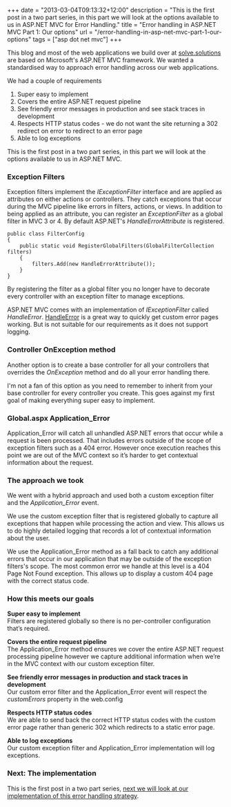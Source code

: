 +++
date = "2013-03-04T09:13:32+12:00"
description = "This is the first post in a two part series, in this part we will look at the options available to us in ASP.NET MVC for Error Handling."
title = "Error handling in ASP.NET MVC Part 1: Our options"
url = "/error-handling-in-asp-net-mvc-part-1-our-options"
tags = ["asp dot net mvc"]
+++

This blog and most of the web applications we build over at [solve.solutions](http://solve.solutions/ "solve.solutions") are based on Microsoft's ASP.NET MVC framework. We wanted a standardised way to approach error handling across our web applications. 

We had a couple of requirements

1. Super easy to implement
2. Covers the entire ASP.NET request pipeline
3. See friendly error messages in production and see stack traces in development
4. Respects HTTP status codes - we do not want the site returning a 302 redirect on error to redirect to an error page
5. Able to log exceptions

This is the first post in a two part series, in this part we will look at the options available to us in ASP.NET MVC.

### Exception Filters

Exception filters implement the *IExceptionFilter* interface and are applied as attributes on either actions or controllers. They catch exceptions that occur during the MVC pipeline like errors in filters, actions, or views. 
In addition to being applied as an attribute, you can register an *ExceptionFilter* as a global filter in MVC 3 or 4. By default ASP.NET's *HandleErrorAttribute* is registered.

    public class FilterConfig
    {
        public static void RegisterGlobalFilters(GlobalFilterCollection filters)
        {
            filters.Add(new HandleErrorAttribute());
        }
    }

By registering the filter as a global filter you no longer have to decorate every controller with an exception filter to manage exceptions.

ASP.NET MVC comes with an implementation of *IExceptionFilter* called *HandleError*.
[HandleError](http://msdn.microsoft.com/en-us/library/system.web.mvc.handleerrorattribute.aspx "HandleErrorAttribute Class (System.Web.Mvc)") is a great way to quickly get custom error pages working. But is not suitable for our requirements as it does not support logging.

### Controller OnException method

Another option is to create a base controller for all your controllers that overrides the *OnException* method and do all your error handling there.

I'm not a fan of this option as you need to remember to inherit from your base controller for every controller you create. This goes against my first goal of making everything super easy to implement.

### Global.aspx Application_Error

Application_Error will catch all unhandled ASP.NET errors that occur while a request is been processed. That includes errors outside of the scope of exception filters such as a 404 error. However once execution reaches this point we are out of the MVC context so it’s harder to get contextual information about the request.

### The approach we took

We went with a hybrid approach and used both a custom exception filter and the *Application_Error* event.

We use the custom exception filter that is registered globally to capture all exceptions that happen while processing the action and view. This allows us to do highly detailed logging that records a lot of contextual information about the user.

We use the Application_Error method as a fall back to catch any additional errors that occur in our application that may be outside of the exception filters's scope. The most common error we handle at this level is a 404 Page Not Found exception. This allows up to display a custom 404 page with the correct status code.

### How this meets our goals

**Super easy to implement**<br />
Filters are registered globally so there is no per-controller configuration that’s required.

**Covers the entire request pipeline**<br />
The Application_Error method ensures we cover the entire ASP.NET request processing pipeline however we capture additional information when we’re in the MVC context with our custom exception filter.

**See friendly error messages in production and stack traces in development**<br />
Our custom error filter and the Application_Error event will respect the *customErrors* property in the web.config 

**Respects HTTP status codes**<br />
We are able to send back the correct HTTP status codes with the custom error page rather than generic 302 which redirects to a static error page.

**Able to log exceptions**<br />
Our custom exception filter and Application_Error implementation will log exceptions.

### Next: The implementation

This is the first post in a two part series, [next we will look at our implementation of this error handling strategy](/error-handling-in-asp-net-mvc-part-2-our-implementation "Michael McKenna's Blog - Error handling in ASP.NET MVC Part 2: Our implementation").